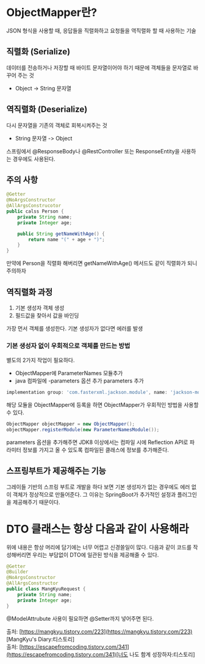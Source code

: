 # ObjectMapper란?
JSON 형식을 사용할 때, 응답들을 직렬화하고 요청들을 역직렬화 할 때 사용하는 기술

## 직렬화 (Serialize)
데이터를 전송하거나 저장할 때 바이트 문자열이어야 하기 때문에 객체들을 문자열로 바꾸어 주는 것
- Object -> String 문자열

## 역직렬화 (Deserialize)
다시 문자열을 기존의 객체로 회복시켜주는 것
- String 문자열 -> Object


스프링에서 @ResponseBody나 @RestController 또는 ResponseEntity을 사용하는 경우에도 사용된다.

## 주의 사항
```java
@Getter
@NoArgsConstructor
@AllArgsConstrucotor
public calss Person {
	private String name;
	private Integer age;

	public String getNameWithAge() {
		return name "(" + age + ")";
	}
}

```

만약에 Person을 직렬화 해버리면 getNameWithAge() 메서드도 같이 직렬화가 되니 주의하자

## 역직렬화 과정
1. 기본 생성자 객체 생성
2. 필드값을 찾아서 값을 바인딩

가장 먼서 객체를 생성한다. 기본 생성자가 없다면 에러를 발생

### 기본 생성자 없이 우회적으로 객체를 만드는 방법
별도의 2가지 작업이 필요하다.
- ObjectMapper에 ParameterNames 모듈추가
- java 컴파일에 -parameters 옵션 추가
parameters 추가
```gradle
implementation group: 'com.fasterxml.jackson.module', name: 'jackson-module-parameter-names'
```
해당 모듈을 ObjectMapper에 등록을 하면 ObjectMapper가 우회적인 방법을 사용할 수 있다. 
```java
ObjectMapper objectMapper = new ObjectMapper();
objectMapper.registerModule(new ParameterNamesModule());
```
parameters 옵션을 추가해주면 JDK8 이상에서는 컴파일 시에 Reflection API로 파라미터 정보를 가지고 올 수 있도록 컴파일된 클래스에 정보를 추가해준다.

## 스프링부트가 제공해주는 기능
그레이들 기반의 스프링 부트로 개발을 하다 보면 기본 생성자가 없는 경우에도 에러 없이 객체가 정상적으로 만들어준다. 그 이유는 SpringBoot가 추가적인 설정과 플러그인을 제공해주기 때문이다.

# DTO 클래스는 항상 다음과 같이 사용해라
위에 내용은 항상 머리에 담기에는 너무 어렵고 신경쓸일이 많다. 다음과 같이 코드를 작성해버리면 우리는 부담없이 DTO에 일관된 방식을 제공해줄 수 있다. 
```java
@Getter
@Builder
@NoArgsConstructor
@AllArgsConstructor
public class MangKyuRequest {
    private String name;
    private Integer age;
}
```
@ModelAttrubute 사용이 필요하면 @Setter까지 넣어주면 된다.

출처: [https://mangkyu.tistory.com/223](https://mangkyu.tistory.com/223) [MangKyu's Diary:티스토리] </br>
출처: [https://escapefromcoding.tistory.com/341](https://escapefromcoding.tistory.com/341)[너도 나도 함계 성장하자:티스토리]
